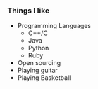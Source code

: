 ### Things I like
* Programming Languages 
  * C++/C
  * Java
  * Python
  * Ruby
* Open sourcing 
* Playing guitar
* Playing Basketball 
